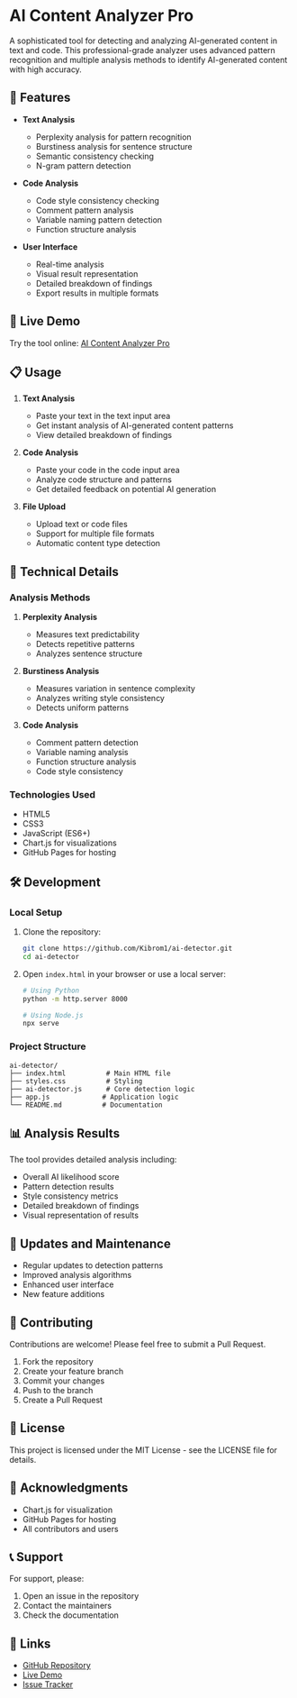 # AI Content Analyzer Pro

A sophisticated tool for detecting and analyzing AI-generated content in text and code. This professional-grade analyzer uses advanced pattern recognition and multiple analysis methods to identify AI-generated content with high accuracy.

## 🌟 Features

- **Text Analysis**
  - Perplexity analysis for pattern recognition
  - Burstiness analysis for sentence structure
  - Semantic consistency checking
  - N-gram pattern detection

- **Code Analysis**
  - Code style consistency checking
  - Comment pattern analysis
  - Variable naming pattern detection
  - Function structure analysis

- **User Interface**
  - Real-time analysis
  - Visual result representation
  - Detailed breakdown of findings
  - Export results in multiple formats

## 🚀 Live Demo

Try the tool online: [AI Content Analyzer Pro](https://kibrom1.github.io/ai_hub/Detectify)

## 📋 Usage

1. **Text Analysis**
   - Paste your text in the text input area
   - Get instant analysis of AI-generated content patterns
   - View detailed breakdown of findings

2. **Code Analysis**
   - Paste your code in the code input area
   - Analyze code structure and patterns
   - Get detailed feedback on potential AI generation

3. **File Upload**
   - Upload text or code files
   - Support for multiple file formats
   - Automatic content type detection

## 🔧 Technical Details

### Analysis Methods

1. **Perplexity Analysis**
   - Measures text predictability
   - Detects repetitive patterns
   - Analyzes sentence structure

2. **Burstiness Analysis**
   - Measures variation in sentence complexity
   - Analyzes writing style consistency
   - Detects uniform patterns

3. **Code Analysis**
   - Comment pattern detection
   - Variable naming analysis
   - Function structure analysis
   - Code style consistency

### Technologies Used

- HTML5
- CSS3
- JavaScript (ES6+)
- Chart.js for visualizations
- GitHub Pages for hosting

## 🛠️ Development

### Local Setup

1. Clone the repository:
   ```bash
   git clone https://github.com/Kibrom1/ai-detector.git
   cd ai-detector
   ```

2. Open `index.html` in your browser or use a local server:
   ```bash
   # Using Python
   python -m http.server 8000
   
   # Using Node.js
   npx serve
   ```

### Project Structure

```
ai-detector/
├── index.html          # Main HTML file
├── styles.css          # Styling
├── ai-detector.js      # Core detection logic
├── app.js             # Application logic
└── README.md          # Documentation
```

## 📊 Analysis Results

The tool provides detailed analysis including:

- Overall AI likelihood score
- Pattern detection results
- Style consistency metrics
- Detailed breakdown of findings
- Visual representation of results

## 🔄 Updates and Maintenance

- Regular updates to detection patterns
- Improved analysis algorithms
- Enhanced user interface
- New feature additions

## 🤝 Contributing

Contributions are welcome! Please feel free to submit a Pull Request.

1. Fork the repository
2. Create your feature branch
3. Commit your changes
4. Push to the branch
5. Create a Pull Request

## 📝 License

This project is licensed under the MIT License - see the LICENSE file for details.

## 🙏 Acknowledgments

- Chart.js for visualization
- GitHub Pages for hosting
- All contributors and users

## 📞 Support

For support, please:
1. Open an issue in the repository
2. Contact the maintainers
3. Check the documentation

## 🔗 Links

- [GitHub Repository](https://github.com/kibrom1/ai_hub/tree/main/Detectify)
- [Live Demo](https://kibrom1.github.io/ai_hub/Detectify)
- [Issue Tracker](https://github.com/kibrom1/ai_hub/issues)